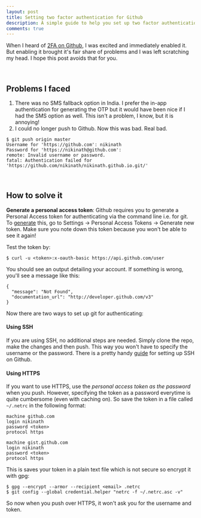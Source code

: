 ```yaml
---
layout: post
title: Setting two factor authentication for Github
description: A simple guide to help you set up two factor authentication on Github and configuring git.
comments: true
---
```


When I heard of [2FA on Github](https://help.github.com/articles/about-two-factor-authentication/), I was excited and immediately enabled it. But enabling it brought it's fair share of problems and I was left scratching my head. I hope this post avoids that for you.

<br>

## Problems I faced

1. There was no SMS fallback option in India. I prefer the in-app authentication for generating the OTP but it would have been nice if I had the SMS option as well. This isn't a problem, I know, but it is annoying!
2. I could no longer push to Github. Now this was bad. Real bad.

```shell
$ git push origin master
Username for 'https://github.com': nikinath
Password for 'https://nikinath@github.com': 
remote: Invalid username or password.
fatal: Authentication failed for 'https://github.com/nikinath/nikinath.github.io.git/'
```
<br>

## How to solve it


**Generate a personal access token**: Github requires you to generate a Personal Access token for authenticating via the command line i.e. for git. To [generate](https://help.github.com/articles/creating-an-access-token-for-command-line-use/) this, go to Settings -> Personal Access Tokens -> Generate new token. Make sure you note down this token because you won't be able to see it again!

Test the token by:

```
$ curl -u <token>:x-oauth-basic https://api.github.com/user
```

You should see an output detailing your account. If something is wrong, you'll see a message like this:

```
{
  "message": "Not Found",
  "documentation_url": "http://developer.github.com/v3"
}
```


Now there are two ways to set up git for authenticating:

#### Using SSH

If you are using SSH, no additional steps are needed. Simply clone the repo, make the changes and then push. This way you won't have to specify the username or the password. There is a pretty handy [guide](https://help.github.com/articles/connecting-to-github-with-ssh/) for setting up SSH on Github.

#### Using HTTPS

If you want to use HTTPS, use the _personal access token as the password_ when you push. However, specifying the token as a password everytime is quite cumbersome (even with caching on). So save the token in a file called `~/.netrc` in the following format:

```
machine github.com
login nikinath
password <token>
protocol https

machine gist.github.com
login nikinath
password <token>
protocol https
```

This is saves your token in a plain text file which is not secure so encrypt it with gpg:

```shell
$ gpg --encrypt --armor --recipient <email> .netrc
$ git config --global credential.helper "netrc -f ~/.netrc.asc -v"
```

So now when you push over HTTPS, it won't ask you for the username and token.



